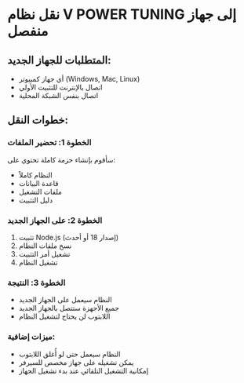 # نقل نظام V POWER TUNING إلى جهاز منفصل

## المتطلبات للجهاز الجديد:
- أي جهاز كمبيوتر (Windows, Mac, Linux)
- اتصال بالإنترنت للتثبيت الأولي
- اتصال بنفس الشبكة المحلية

## خطوات النقل:

### الخطوة 1: تحضير الملفات
سأقوم بإنشاء حزمة كاملة تحتوي على:
- النظام كاملاً
- قاعدة البيانات
- ملفات التشغيل
- دليل التثبيت

### الخطوة 2: على الجهاز الجديد
1. تثبيت Node.js (إصدار 18 أو أحدث)
2. نسخ ملفات النظام
3. تشغيل أمر التثبيت
4. تشغيل النظام

### الخطوة 3: النتيجة
- النظام سيعمل على الجهاز الجديد
- جميع الأجهزة ستتصل بالجهاز الجديد
- اللابتوب لن يحتاج لتشغيل النظام

### ميزات إضافية:
- النظام سيعمل حتى لو أُغلق اللابتوب
- يمكن تشغيله على جهاز مخصص للسيرفر
- إمكانية التشغيل التلقائي عند بدء تشغيل الجهاز
